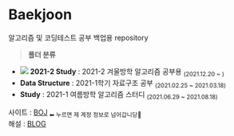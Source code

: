 # Baekjoon
알고리즘 및 코딩테스트 공부 백업용 repository
> <b>폴더 분류</b>

- <img src="https://img.shields.io/badge/now!-72AFFF?style=flat-square&logoColor=white"/> <b>2021-2 Study</b> : 2021-2 겨울방학 알고리즘 공부용 <sub>(2021.12.20 ~ )</sub>
- <b>Data Structure</b> : 2021-1학기 자료구조 공부 <sub>(2021.02.25 ~ 2021.03.18)</sub>
- <b>Study</b> : 2021-1 여름방학 알고리즘 스터디 <sub>(2021.06.29 ~ 2021.08.18)</sub>


사이트 : <a href="https://www.acmicpc.net/user/ansnnd123">BOJ</a> <sub>⬅ 누르면 제 계정 정보로 넘어갑니당👀</sub> <br>
해설 : <a href="https://miiinnn23.tistory.com/category/%EB%B0%B1%EC%A4%80/C%2B%2B">BLOG</a> <br>
